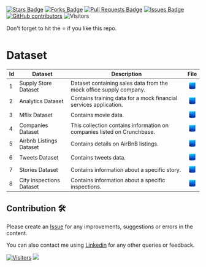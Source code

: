 <a href="https://github.com/drshahizan/dataset/stargazers"><img src="https://img.shields.io/github/stars/drshahizan/dataset" alt="Stars Badge"/></a>
<a href="https://github.com/drshahizan/dataset/network/members"><img src="https://img.shields.io/github/forks/drshahizan/dataset" alt="Forks Badge"/></a>
<a href="https://github.com/drshahizan/dataset/pulls"><img src="https://img.shields.io/github/issues-pr/drshahizan/dataset" alt="Pull Requests Badge"/></a>
<a href="https://github.com/drshahizan/dataset/issues"><img src="https://img.shields.io/github/issues/drshahizan/dataset" alt="Issues Badge"/></a>
<a href="https://github.com/drshahizan/dataset/graphs/contributors"><img alt="GitHub contributors" src="https://img.shields.io/github/contributors/drshahizan/dataset?color=2b9348"></a>
![Visitors](https://api.visitorbadge.io/api/visitors?path=https%3A%2F%2Fgithub.com%2Fdrshahizan%2Fdataset&labelColor=%23d9e3f0&countColor=%23697689&style=flat)

Don't forget to hit the :star: if you like this repo.

# Dataset

| Id | Dataset | Description | File |
|----|---------|-------------|:------:|
| 1  | Supply Store Dataset | Dataset containing sales data from the mock office supply company. | <a href="/mongodb/01-sales" ><img src="images/dataset.png" width="24px" height="24px"></a> |
| 2  | Analytics Dataset | Contains training data for a mock financial services application. | <a href="/mongodb/02-analytics" ><img src="images/dataset.png" width="24px" height="24px"></a> |
| 3  | Mflix Dataset | Contains movie data. | <a href="/mongodb/03-movie" ><img src="images/dataset.png" width="24px" height="24px"></a> |
| 4  | Companies Dataset | This collection contains information on companies listed on Crunchbase. | <a href="/mongodb/04-training" ><img src="images/dataset.png" width="24px" height="24px"></a> |
| 5  | Airbnb Listings Dataset | Contains details on AirBnB listings. | <a href="/mongodb/05-airbnb" ><img src="images/dataset.png" width="24px" height="24px"></a> |
| 6  | Tweets Dataset | Contains tweets data. | <a href="/mongodb/06-tweets" ><img src="images/dataset.png" width="24px" height="24px"></a> |
| 7  | Stories Dataset | Contains information about a specific story.  | <a href="/mongodb/07-stories" ><img src="images/dataset.png" width="24px" height="24px"></a> |
| 8  | City inspections Dataset | Contains information about a specific inspections.  | <a href="/mongodb/08-city_inspections" ><img src="images/dataset.png" width="24px" height="24px"></a> |

## Contribution 🛠️
Please create an [Issue](https://github.com/drshahizan/Python_EDA/issues) for any improvements, suggestions or errors in the content.

You can also contact me using [Linkedin](https://www.linkedin.com/in/drshahizan/) for any other queries or feedback.

[![Visitors](https://api.visitorbadge.io/api/visitors?path=https%3A%2F%2Fgithub.com%2Fdrshahizan&labelColor=%23697689&countColor=%23555555&style=plastic)](https://visitorbadge.io/status?path=https%3A%2F%2Fgithub.com%2Fdrshahizan)
![](https://hit.yhype.me/github/profile?user_id=81284918)

